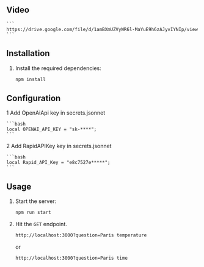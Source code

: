 ## Video 
    ```
    https://drive.google.com/file/d/1amBXmUZVyWR6l-MaYuE9h6zAJyvIYNIp/view
    ```

## Installation

1. Install the required dependencies:

    ```bash
    npm install
    ```

## Configuration

1  Add OpenAiApi key in secrets.jsonnet

    ```bash
    local OPENAI_API_KEY = "sk-****";
    ```

2  Add RapidAPIKey key in secrets.jsonnet
<!-- You can get from  https://rapidapi.com/weatherapi/api/weatherapi-com/  remember different api returns different response that may be not working with this app-->

    ```bash
    local Rapid_API_Key = "e8c7527e*****";
    ```

## Usage

1. Start the server:

    ```bash
    npm run start
    ```

2. Hit the `GET` endpoint.


    ```bash
   http://localhost:3000?question=Paris temperature
    ```
    or

    ```bash
   http://localhost:3000?question=Paris time
    ```

